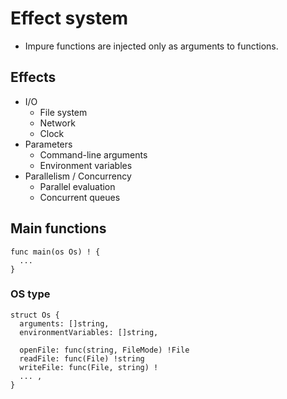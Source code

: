 # Effect system

- Impure functions are injected only as arguments to functions.

## Effects

- I/O
  - File system
  - Network
  - Clock
- Parameters
  - Command-line arguments
  - Environment variables
- Parallelism / Concurrency
  - Parallel evaluation
  - Concurrent queues

## Main functions

```
func main(os Os) ! {
  ...
}
```

### OS type

```
struct Os {
  arguments: []string,
  environmentVariables: []string,

  openFile: func(string, FileMode) !File
  readFile: func(File) !string
  writeFile: func(File, string) !
  ... ,
}
```
